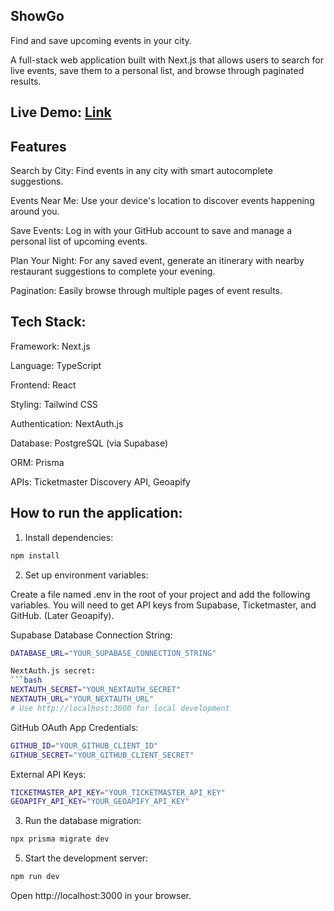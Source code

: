 ## ShowGo
Find and save upcoming events in your city.

A full-stack web application built with Next.js that allows users to search for live events, save them to a personal list, and browse through paginated results.

## Live Demo: [Link](https://effervescent-douhua-f5dbba.netlify.app/)

## Features
Search by City: Find events in any city with smart autocomplete suggestions.

Events Near Me: Use your device's location to discover events happening around you.

Save Events: Log in with your GitHub account to save and manage a personal list of upcoming events.

Plan Your Night: For any saved event, generate an itinerary with nearby restaurant suggestions to complete your evening.

Pagination: Easily browse through multiple pages of event results.

## Tech Stack:

Framework: Next.js

Language: TypeScript

Frontend: React

Styling: Tailwind CSS

Authentication: NextAuth.js

Database: PostgreSQL (via Supabase)

ORM: Prisma

APIs: Ticketmaster Discovery API, Geoapify

## How to run the application:

1. Install dependencies:

```bash
npm install
```

2. Set up environment variables:

Create a file named .env in the root of your project and add the following variables. You will need to get API keys from Supabase, Ticketmaster, and GitHub. (Later Geoapify).

Supabase Database Connection String:
```bash
DATABASE_URL="YOUR_SUPABASE_CONNECTION_STRING"

NextAuth.js secret:
```bash
NEXTAUTH_SECRET="YOUR_NEXTAUTH_SECRET"
NEXTAUTH_URL="YOUR_NEXTAUTH_URL"
# Use http://localhost:3000 for local development
```

GitHub OAuth App Credentials:
```bash
GITHUB_ID="YOUR_GITHUB_CLIENT_ID"
GITHUB_SECRET="YOUR_GITHUB_CLIENT_SECRET"
```

External API Keys:
```bash
TICKETMASTER_API_KEY="YOUR_TICKETMASTER_API_KEY"
GEOAPIFY_API_KEY="YOUR_GEOAPIFY_API_KEY"
```

3. Run the database migration:

```bash
npx prisma migrate dev
```

5. Start the development server:

```bash
npm run dev
```

Open http://localhost:3000 in your browser.
